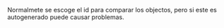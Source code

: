 Normalmete se escoge el id para comparar los objectos, pero si este es autogenerado puede causar problemas.